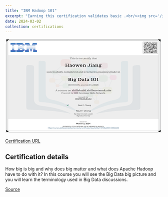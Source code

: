 ```yaml
---
title: "IBM Hadoop 101"
excerpt: "Earning this certification validates basic .<br/><img src='/images/ibm-big-data-101.png'>"
date: 2024-03-02
collection: certifications
---
```


![](/images/ibm-big-data-101.png)

[Certification URL](https://courses.skillsbuild.skillsnetwork.site/certificates/8aeafe24baf143138ab95d1c908bbb02)

## Certification details

How big is big and why does big matter and what does Apache Hadoop have to do with it? In this course you will see the Big Data big picture and you will learn the terminology used in Big Data discussions.

[Source](https://skills.yourlearning.ibm.com/activity/SN-COURSE-V1:COGNITIVECLASS+BD0101EN+V2)
<!--stackedit_data:
eyJoaXN0b3J5IjpbLTE0OTAzOTgzNjVdfQ==
-->